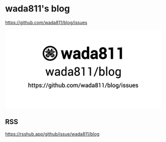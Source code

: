 # wada811's blog
https://github.com/wada811/blog/issues

![Repository OGP Image](https://raw.githubusercontent.com/wada811/blog/master/repository-ogp-image.png)

## RSS
https://rsshub.app/github/issue/wada811/blog
